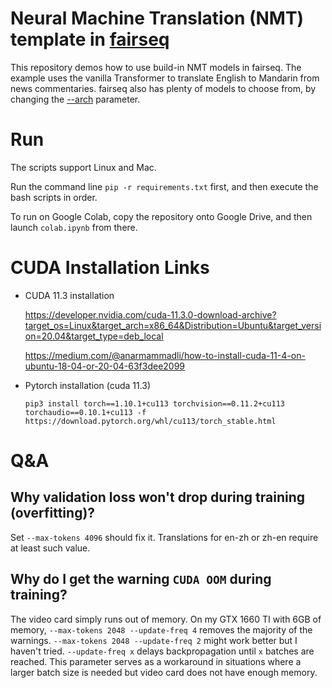 # Neural Machine Translation (NMT) template in [fairseq](https://github.com/pytorch/fairseq)

This repository demos how to use build-in NMT models in fairseq. The example uses the vanilla Transformer to translate English to Mandarin from news commentaries. fairseq also has plenty of models to choose from, by changing the [--arch](https://fairseq.readthedocs.io/en/latest/command_line_tools.html#fairseq-train) parameter.

# Run
The scripts support Linux and Mac.

Run the command line `pip -r requirements.txt` first, and then execute the bash scripts in order.

To run on Google Colab, copy the repository onto Google Drive, and then launch `colab.ipynb` from there.

# CUDA Installation Links
- CUDA 11.3 installation

    https://developer.nvidia.com/cuda-11.3.0-download-archive?target_os=Linux&target_arch=x86_64&Distribution=Ubuntu&target_version=20.04&target_type=deb_local

    https://medium.com/@anarmammadli/how-to-install-cuda-11-4-on-ubuntu-18-04-or-20-04-63f3dee2099

- Pytorch installation (cuda 11.3)

    `pip3 install torch==1.10.1+cu113 torchvision==0.11.2+cu113 torchaudio==0.10.1+cu113 -f https://download.pytorch.org/whl/cu113/torch_stable.html`

# Q&A
## Why validation loss won't drop during training (overfitting)?
Set `--max-tokens 4096` should fix it. Translations for en-zh or zh-en require at least such value.


## Why do I get the warning `CUDA OOM` during training?
The video card simply runs out of memory. On my GTX 1660 TI with 6GB of memory, `--max-tokens 2048 --update-freq 4` removes the majority of the warnings. `--max-tokens 2048 --update-freq 2` might work better but I haven't tried. `--update-freq x` delays backpropagation until `x` batches are reached. This parameter serves as a workaround in situations where a larger batch size is needed but video card does not have enough memory.
